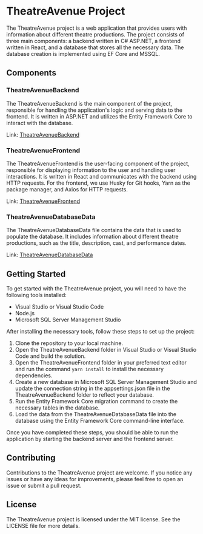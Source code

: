 # TheatreAvenue Project

The TheatreAvenue project is a web application that provides users with information about different theatre productions. The project consists of three main components: a backend written in C# ASP.NET, a frontend written in React, and a database that stores all the necessary data. The database creation is implemented using EF Core and MSSQL.

## Components

### TheatreAvenueBackend

The TheatreAvenueBackend is the main component of the project, responsible for handling the application's logic and serving data to the frontend. It is written in ASP.NET and utilizes the Entity Framework Core to interact with the database. 

Link: [TheatreAvenueBackend](https://github.com/Tencho0/TheatreAvenue/tree/main/TheatreAvenueBackend)

### TheatreAvenueFrontend

The TheatreAvenueFrontend is the user-facing component of the project, responsible for displaying information to the user and handling user interactions. It is written in React and communicates with the backend using HTTP requests. For the frontend, we use Husky for Git hooks, Yarn as the package manager, and Axios for HTTP requests.

Link: [TheatreAvenueFrontend](https://github.com/Tencho0/TheatreAvenue/tree/main/TheatreAvenueFrontend)

### TheatreAvenueDatabaseData

The TheatreAvenueDatabaseData file contains the data that is used to populate the database. It includes information about different theatre productions, such as the title, description, cast, and performance dates.

Link: [TheatreAvenueDatabaseData](https://github.com/Tencho0/TheatreAvenue/tree/main/TheatreAvenueDatabaseData)

## Getting Started

To get started with the TheatreAvenue project, you will need to have the following tools installed:

- Visual Studio or Visual Studio Code
- Node.js
- Microsoft SQL Server Management Studio

After installing the necessary tools, follow these steps to set up the project:

1. Clone the repository to your local machine.
2. Open the TheatreAvenueBackend folder in Visual Studio or Visual Studio Code and build the solution.
3. Open the TheatreAvenueFrontend folder in your preferred text editor and run the command `yarn install` to install the necessary dependencies.
4. Create a new database in Microsoft SQL Server Management Studio and update the connection string in the appsettings.json file in the TheatreAvenueBackend folder to reflect your database.
5. Run the Entity Framework Core migration command to create the necessary tables in the database.
6. Load the data from the TheatreAvenueDatabaseData file into the database using the Entity Framework Core command-line interface.

Once you have completed these steps, you should be able to run the application by starting the backend server and the frontend server.

## Contributing

Contributions to the TheatreAvenue project are welcome. If you notice any issues or have any ideas for improvements, please feel free to open an issue or submit a pull request.

## License

The TheatreAvenue project is licensed under the MIT license. See the LICENSE file for more details.
